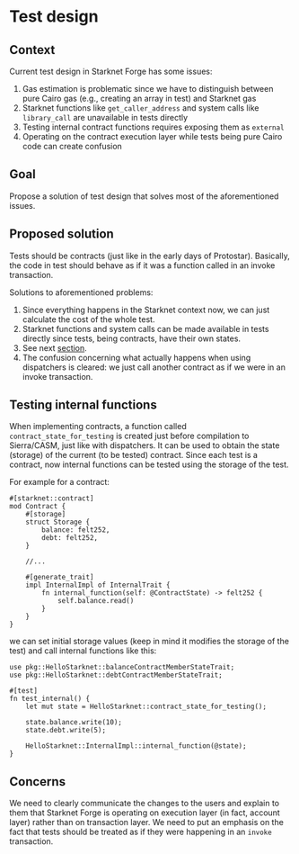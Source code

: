 # Test design

## Context

Current test design in Starknet Forge has some issues:
1. Gas estimation is problematic since we have to distinguish between pure Cairo gas
(e.g., creating an array in test) and Starknet gas
2. Starknet functions like `get_caller_address` and system calls like `library_call` are unavailable in tests directly 
3. Testing internal contract functions requires exposing them as `external`
4. Operating on the contract execution layer while tests being pure Cairo code can create confusion

## Goal

Propose a solution of test design that solves most of the aforementioned issues.

## Proposed solution

Tests should be contracts (just like in the early days of Protostar).
Basically, the code in test should behave as if it was a function called in an invoke transaction.

Solutions to aforementioned problems:
1. Since everything happens in the Starknet context now, we can just calculate the cost of the whole test. 
2. Starknet functions and system calls can be made available in tests directly since tests, being contracts, have their own states.
3. See next [section](#testing-internal-functions).
4. The confusion concerning what actually happens when using dispatchers is cleared: we just call another contract as if we were in an invoke transaction.

## Testing internal functions

When implementing contracts, a function called `contract_state_for_testing` is created just before compilation to Sierra/CASM, just like with dispatchers.
It can be used to obtain the state (storage) of the current (to be tested) contract. Since each test is a contract, now internal functions can be tested
using the storage of the test.

For example for a contract:

```cairo
#[starknet::contract]
mod Contract {
    #[storage]
    struct Storage {
        balance: felt252, 
        debt: felt252,
    }
    
    //...
    
    #[generate_trait]
    impl InternalImpl of InternalTrait {
        fn internal_function(self: @ContractState) -> felt252 {
            self.balance.read()
        }
    }
}
```

we can set initial storage values (keep in mind it modifies the storage of the test) and call internal functions like this:

```cairo
use pkg::HelloStarknet::balanceContractMemberStateTrait;
use pkg::HelloStarknet::debtContractMemberStateTrait;

#[test]
fn test_internal() {
    let mut state = HelloStarknet::contract_state_for_testing();

    state.balance.write(10);
    state.debt.write(5);
    
    HelloStarknet::InternalImpl::internal_function(@state);
}
```

## Concerns

We need to clearly communicate the changes to the users and explain to them that Starknet Forge is operating on
execution layer (in fact, account layer) rather than on transaction layer. We need to put an emphasis on the fact
that tests should be treated as if they were happening in an `invoke` transaction.
